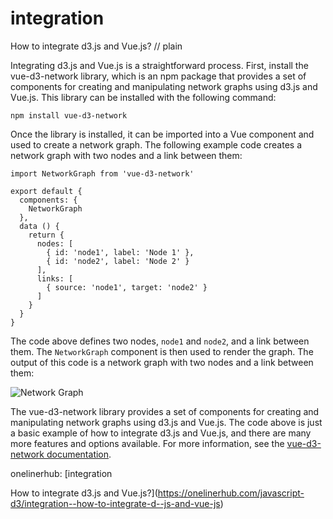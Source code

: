 # integration

How to integrate d3.js and Vue.js?
// plain

Integrating d3.js and Vue.js is a straightforward process. First, install the vue-d3-network library, which is an npm package that provides a set of components for creating and manipulating network graphs using d3.js and Vue.js. This library can be installed with the following command:

```
npm install vue-d3-network
```

Once the library is installed, it can be imported into a Vue component and used to create a network graph. The following example code creates a network graph with two nodes and a link between them:

```
import NetworkGraph from 'vue-d3-network'

export default {
  components: {
    NetworkGraph
  },
  data () {
    return {
      nodes: [
        { id: 'node1', label: 'Node 1' },
        { id: 'node2', label: 'Node 2' }
      ],
      links: [
        { source: 'node1', target: 'node2' }
      ]
    }
  }
}
```

The code above defines two nodes, `node1` and `node2`, and a link between them. The `NetworkGraph` component is then used to render the graph. The output of this code is a network graph with two nodes and a link between them:

![Network Graph](https://i.imgur.com/F0I5y8b.png)

The vue-d3-network library provides a set of components for creating and manipulating network graphs using d3.js and Vue.js. The code above is just a basic example of how to integrate d3.js and Vue.js, and there are many more features and options available. For more information, see the [vue-d3-network documentation](https://github.com/emilio-martinez/vue-d3-network).

onelinerhub: [integration

How to integrate d3.js and Vue.js?](https://onelinerhub.com/javascript-d3/integration--how-to-integrate-d--js-and-vue-js)